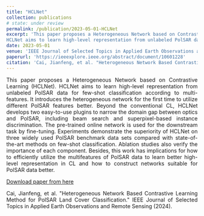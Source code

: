 ```yaml
---
title: "HCLNet"
collection: publications
# state: under review
permalink: /publication/2023-05-01-HCLNet
excerpt: 'This paper proposes a Heterogeneous Network based on Contrastive Learning (HCLNet). 
HCLNet aims to learn high-level representation from unlabeled PolSAR data for few-shot classification according to multi-features.'
date: 2023-05-01
venue: 'IEEE Journal of Selected Topics in Applied Earth Observations and Remote Sensing'
paperurl: 'https://ieeexplore.ieee.org/abstract/document/10601228'
citation: 'Cai, Jianfeng, et al. "Heterogeneous Network Based Contrastive Learning Method for PolSAR Land Cover Classification." IEEE Journal of Selected Topics in Applied Earth Observations and Remote Sensing (2024).'
---
```

<p style="text-align:justify; text-justify:inter-ideograph;">This paper proposes a Heterogeneous Network based on Contrastive Learning (HCLNet). 
HCLNet aims to learn high-level representation from unlabeled PolSAR data for few-shot classification according to multi-features. 
It introduces the heterogeneous network for the first time to utilize different PolSAR features better. 
Beyond the conventional CL, HCLNet develops two easy-to-use plugins to narrow the domain gap between optics and PolSAR, including beam search and superpixel-based instance discrimination. 
The pre-trained online network is used for the downstream task by fine-tuning. 
Experiments demonstrate the superiority of HCLNet on three widely used PolSAR benchmark data sets compared with state-of-the-art methods on few-shot classification. 
Ablation studies also verify the importance of each component. 
Besides, this work has implications for how to efficiently utilize the multifeatures of PolSAR data to learn better high-level representation in CL and how to construct networks suitable for PolSAR data better. </p>

[Download paper from here](https://ieeexplore.ieee.org/abstract/document/10601228)

<p style="text-align:justify; text-justify:inter-ideograph;">Cai, Jianfeng, et al. "Heterogeneous Network Based Contrastive Learning Method for PolSAR Land Cover Classification." IEEE Journal of Selected Topics in Applied Earth Observations and Remote Sensing (2024).</p>